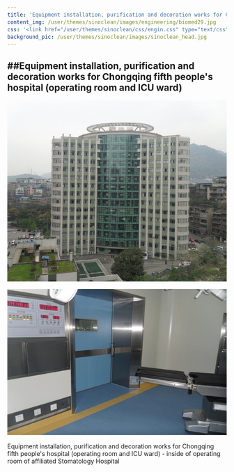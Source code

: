 ```yaml
---
title: 'Equipment installation, purification and decoration works for Chongqing fifth people''s hospital (operating room and ICU ward)'
content_img: /user/themes/sinoclean/images/engineering/biomed29.jpg
css: '<link href="/user/themes/sinoclean/css/engin.css" type="text/css" rel="stylesheet" />'
background_pic: /user/themes/sinoclean/images/sinoclean_head.jpg
---
```


##Equipment installation, purification and decoration works for Chongqing fifth people's hospital (operating room and ICU ward)
---



![Pic1](/user/themes/sinoclean/images/engineering/biomed29.jpg)


![Pic2](/user/themes/sinoclean/images/engineering/biomed30.jpg)

Equipment installation, purification and decoration works for Chongqing fifth people's hospital (operating room and ICU ward) - inside of operating room of affiliated Stomatology Hospital

